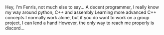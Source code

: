 Hey, I'm Fenris, not much else to say...
A decent programmer, I really know my way around python, C++ and assembly
Learning more advanced C++ concepts
I normally work alone, but if you do want to work on a group project, I can lend a hand
However, the only way to reach me properly is discord...
